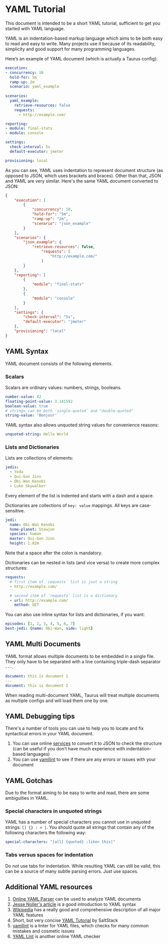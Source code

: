 # YAML Tutorial

This document is intended to be a short YAML tutorial, sufficient to get you started with YAML language.

YAML is an indentation-based markup language which aims to be both easy to read and easy to write. Many projects use
it because of its readability, simplicity and good support for many programming languages.

Here’s an example of YAML document (which is actually a Taurus config):

```yaml
execution:
- concurrency: 10
  hold-for: 5m
  ramp-up: 2m
  scenario: yaml_example
  
scenarios:
  yaml_example:
    retrieve-resources: false
    requests:
      - http://example.com/

reporting:
- module: final-stats
- module: console

settings:
  check-interval: 5s
  default-executor: jmeter

provisioning: local
```

As you can see, YAML uses indentation to represent document structure (as opposed to JSON, which uses brackets and
braces). Other than that, JSON and YAML are very similar. Here's the same YAML document converted to JSON:

```json
{
    "execution": [
        {
            "concurrency": 10,
            "hold-for": "5m",
            "ramp-up": "2m",
            "scenario": "json_example" 
        }
    ],
    "scenarios": {
        "json_example": {
            "retrieve-resources": false,
                "requests": [
                    "http://example.com/"
                ]
        }            
    },
    "reporting": [
        {
            "module": "final-stats"
        },
        {
            "module": "console"
        }
    ],
    "settings": {
        "check-interval": "5s",
        "default-executor": "jmeter"
    },
    "provisioning": "local"
}
```


## YAML Syntax

YAML document consists of the following elements.

### Scalars

Scalars are ordinary values: numbers, strings, booleans.
```yaml
number-value: 42
floating-point-value: 3.141592
boolean-value: true
# strings can be both 'single-quoted` and "double-quoted"
string-value: 'Bonjour'
```

YAML syntax also allows unquoted string values for convenience reasons:
```yaml
unquoted-string: Hello World
```

### Lists and Dictionaries

Lists are collections of elements:

```yaml
jedis:
  - Yoda
  - Qui-Gon Jinn
  - Obi-Wan Kenobi
  - Luke Skywalker
```

Every element of the list is indented and starts with a dash and a space.

Dictionaries are collections of `key: value` mappings. All keys are case-sensitive.

```yaml
jedi:
  name: Obi-Wan Kenobi
  home-planet: Stewjon
  species: human
  master: Qui-Gon Jinn
  height: 1.82m
```

Note that a space after the colon is mandatory.

Dictionaries can be nested in lists (and vice versa) to create more complex structures:

```yaml
requests:
  # first item of `requests` list is just a string
  - http://example.com/

  # second item of `requests` list is a dictionary
  - url: http://example.com/
    method: GET
```

You can also use inline syntax for lists and dictionaries, if you want:

```yaml
episodes: [1, 2, 3, 4, 5, 6, 7]
best-jedi: {name: Obi-Wan, side: light} 
```

## YAML Multi Documents

YAML format allows multiple documents to be embedded in a single file. They only have to be separated with a line containing triple-dash separator `---`.

```yaml
document: this is document 1
---
document: this is document 2
```

When reading multi-document YAML, Taurus will treat multiple documents as multiple configs and will load them one by one.

## YAML Debugging tips

There's a number of tools you can use to help you to locate and fix syntactical errors in your YAML document.

1. You can use online [services](http://yamltojson.com/) to convert it to JSON to check the structure (can be useful if you don’t have much experience with indentation-based languages)
2. You can use [yamllint](https://github.com/adrienverge/yamllint) to see if there are any errors or issues with your document


## YAML Gotchas

Due to the format aiming to be easy to write and read, there are some ambiguities in YAML.

### Special characters in unquoted strings
YAML has a number of special characters you cannot use in unquoted strings: ` [] {} : > | `.
You should quote all strings that contain any of the following characters the following way:
```yaml
special-characters: "[all] {quoted} :like> this|"
```

### Tabs versus spaces for indentation

Do *not* use tabs for indentation. While resulting YAML can still be valid, this can be a source of many subtle
parsing errors. Just use spaces.


## Additional YAML resources

1. [Online YAML Parser](http://yaml-online-parser.appspot.com/) can be used to analyze YAML documents
1. [Jesse Noller's article](http://jessenoller.com/blog/2009/04/13/yaml-aint-markup-language-completely-different) is a good introduction to YAML syntax
1. [Wikipedia](https://en.wikipedia.org/wiki/YAML) has a really good and comprehensive description of all major YAML features
1. Short, but very concise [YAML Tutorial](https://docs.saltstack.com/en/latest/topics/yaml/) by SaltStack
1. [yamllint](https://github.com/adrienverge/yamllint) is a linter for YAML files, which checks for many common mistakes and cosmetic issues
1. [YAML Lint](http://www.yamllint.com/) is another online YAML checker
